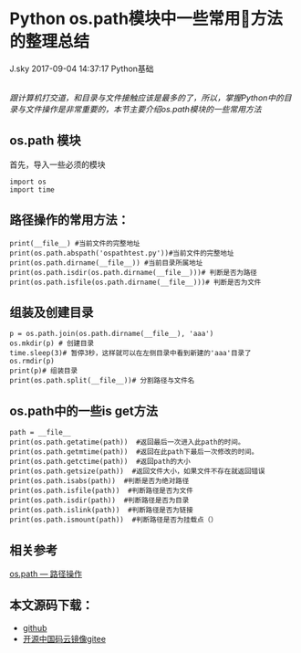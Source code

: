 <div class="blog-article">
<h1 class="title">Python os.path模块中一些常用方法的整理总结</h1>
<span class="author">J.sky</span>
<span class="time">2017-09-04 14:37:17</span>
<span class="tag">Python基础</span>
</div>
</br>

_跟计算机打交道，和目录与文件接触应该是最多的了，所以，掌握Python中的目录与文件操作是非常重要的，本节主要介绍os.path模块的一些常用方法_

## os.path 模块

首先，导入一些必须的模块

    import os
    import time

## 路径操作的常用方法：

<pre><code class="python">print(__file__) #当前文件的完整地址
print(os.path.abspath('ospathtest.py'))#当前文件的完整地址
print(os.path.dirname(__file__)) #当前目录所属地址
print(os.path.isdir(os.path.dirname(__file__)))# 判断是否为路径
print(os.path.isfile(os.path.dirname(__file__)))# 判断是否为文件
</code></pre>

## 组装及创建目录

<pre><code class="python">p = os.path.join(os.path.dirname(__file__), 'aaa')
os.mkdir(p) # 创建目录
time.sleep(3)# 暂停3秒，这样就可以在左侧目录中看到新建的'aaa'目录了
os.rmdir(p)
print(p)# 组装目录
print(os.path.split(__file__))# 分割路径与文件名
</code></pre>

## os.path中的一些is get方法

<pre><code class="python">path = __file__
print(os.path.getatime(path))  #返回最后一次进入此path的时间。
print(os.path.getmtime(path))  #返回在此path下最后一次修改的时间。
print(os.path.getctime(path))  #返回path的大小
print(os.path.getsize(path))  #返回文件大小，如果文件不存在就返回错误
print(os.path.isabs(path))  #判断是否为绝对路径
print(os.path.isfile(path))  #判断路径是否为文件
print(os.path.isdir(path))  #判断路径是否为目录
print(os.path.islink(path))  #判断路径是否为链接
print(os.path.ismount(path))  #判断路径是否为挂载点（）
</code></pre>


## 相关参考

[os.path — 路径操作](http://python.usyiyi.cn/translate/python_352/library/os.path.html)

## 本文源码下载：

+ [github](https://github.com/bosichong/17python.com/blob/master/io/ospathtest.py)
+ [开源中国码云镜像gitee](https://gitee.com/J_Sky/17python.com/blob/master/io/ospathtest.py)